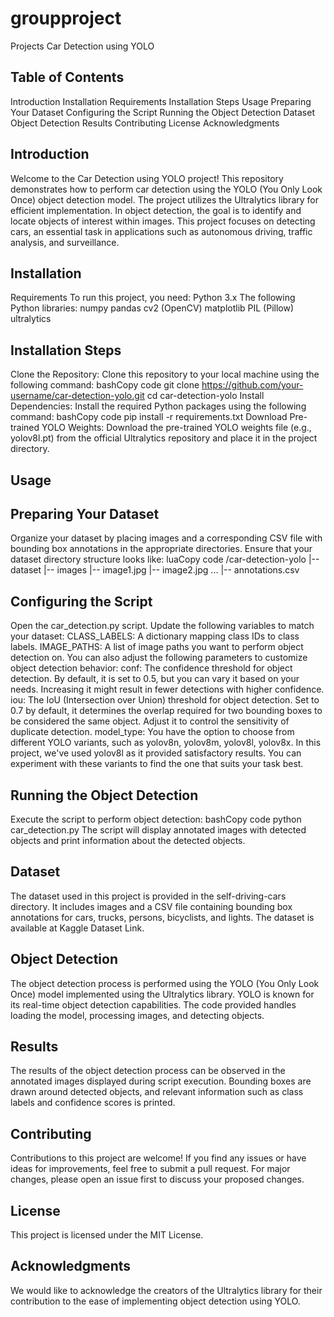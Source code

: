 # groupproject
Projects
Car Detection using YOLO

## Table of Contents
Introduction
Installation
Requirements
Installation Steps
Usage
Preparing Your Dataset
Configuring the Script
Running the Object Detection
Dataset
Object Detection
Results
Contributing
License
Acknowledgments
## Introduction
Welcome to the Car Detection using YOLO project! This repository demonstrates how to perform car detection using the YOLO (You Only Look Once) object detection model. The project utilizes the Ultralytics library for efficient implementation.
In object detection, the goal is to identify and locate objects of interest within images. This project focuses on detecting cars, an essential task in applications such as autonomous driving, traffic analysis, and surveillance.
## Installation
Requirements
To run this project, you need:
Python 3.x
The following Python libraries:
numpy
pandas
cv2 (OpenCV)
matplotlib
PIL (Pillow)
ultralytics
## Installation Steps
Clone the Repository:
Clone this repository to your local machine using the following command:
bashCopy code
git clone https://github.com/your-username/car-detection-yolo.git cd car-detection-yolo 
Install Dependencies:
Install the required Python packages using the following command:
bashCopy code
pip install -r requirements.txt 
Download Pre-trained YOLO Weights:
Download the pre-trained YOLO weights file (e.g., yolov8l.pt) from the official Ultralytics repository and place it in the project directory.
## Usage
## Preparing Your Dataset
Organize your dataset by placing images and a corresponding CSV file with bounding box annotations in the appropriate directories.
Ensure that your dataset directory structure looks like:
luaCopy code
/car-detection-yolo |-- dataset |-- images |-- image1.jpg |-- image2.jpg ... |-- annotations.csv 
## Configuring the Script
Open the car_detection.py script.
Update the following variables to match your dataset:
CLASS_LABELS: A dictionary mapping class IDs to class labels.
IMAGE_PATHS: A list of image paths you want to perform object detection on.
You can also adjust the following parameters to customize object detection behavior:
conf: The confidence threshold for object detection. By default, it is set to 0.5, but you can vary it based on your needs. Increasing it might result in fewer detections with higher confidence.
iou: The IoU (Intersection over Union) threshold for object detection. Set to 0.7 by default, it determines the overlap required for two bounding boxes to be considered the same object. Adjust it to control the sensitivity of duplicate detection.
model_type: You have the option to choose from different YOLO variants, such as yolov8n, yolov8m, yolov8l, yolov8x. In this project, we've used yolov8l as it provided satisfactory results. You can experiment with these variants to find the one that suits your task best.
## Running the Object Detection
Execute the script to perform object detection:
bashCopy code
python car_detection.py 
The script will display annotated images with detected objects and print information about the detected objects.
## Dataset
The dataset used in this project is provided in the self-driving-cars directory. It includes images and a CSV file containing bounding box annotations for cars, trucks, persons, bicyclists, and lights.
The dataset is available at Kaggle Dataset Link.
## Object Detection
The object detection process is performed using the YOLO (You Only Look Once) model implemented using the Ultralytics library. YOLO is known for its real-time object detection capabilities. The code provided handles loading the model, processing images, and detecting objects.
## Results
The results of the object detection process can be observed in the annotated images displayed during script execution. Bounding boxes are drawn around detected objects, and relevant information such as class labels and confidence scores is printed.

## Contributing
Contributions to this project are welcome! If you find any issues or have ideas for improvements, feel free to submit a pull request. For major changes, please open an issue first to discuss your proposed changes.
## License
This project is licensed under the MIT License.
## Acknowledgments
We would like to acknowledge the creators of the Ultralytics library for their contribution to the ease of implementing object detection using YOLO.
